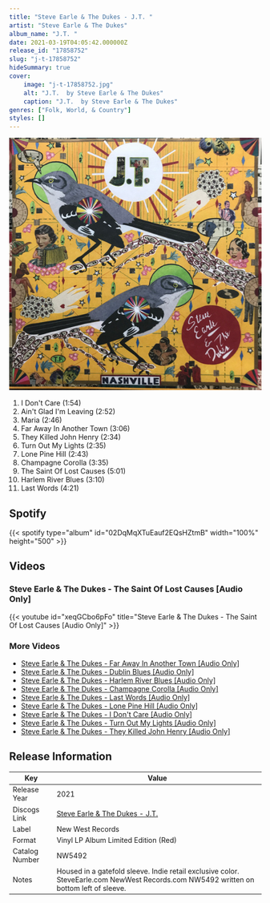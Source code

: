 ```yaml
---
title: "Steve Earle & The Dukes - J.T. "
artist: "Steve Earle & The Dukes"
album_name: "J.T. "
date: 2021-03-19T04:05:42.000000Z
release_id: "17858752"
slug: "j-t-17858752"
hideSummary: true
cover:
    image: "j-t-17858752.jpg"
    alt: "J.T.  by Steve Earle & The Dukes"
    caption: "J.T.  by Steve Earle & The Dukes"
genres: ["Folk, World, & Country"]
styles: []
---
```


![J.T.  by Steve Earle & The Dukes](j-t-17858752.jpg)

<!-- section break -->

1. I Don't Care (1:54)
2. Ain't Glad I'm Leaving  (2:52)
3. Maria  (2:46)
4. Far Away In Another Town  (3:06)
5. They Killed John Henry  (2:34)
6. Turn Out My Lights  (2:35)
7. Lone Pine Hill (2:43)
8. Champagne Corolla  (3:35)
9. The Saint Of Lost Causes  (5:01)
10. Harlem River Blues  (3:10)
11. Last Words  (4:21)

<!-- section break -->


## Spotify
{{< spotify type="album" id="02DqMqXTuEauf2EQsHZtmB" width="100%" height="500" >}}



## Videos
### Steve Earle & The Dukes - The Saint Of Lost Causes [Audio Only]
{{< youtube id="xeqGCbo6pFo" title="Steve Earle & The Dukes - The Saint Of Lost Causes [Audio Only]" >}}<br>

### More Videos

- [Steve Earle & The Dukes - Far Away In Another Town [Audio Only]](https://www.youtube.com/watch?v=yqcFxkhM_i0)
- [Steve Earle & The Dukes - Dublin Blues [Audio Only]](https://www.youtube.com/watch?v=wrNWrG385hg)
- [Steve Earle & The Dukes - Harlem River Blues [Audio Only]](https://www.youtube.com/watch?v=FXgtD3jfikk)
- [Steve Earle & The Dukes - Champagne Corolla [Audio Only]](https://www.youtube.com/watch?v=JLYKGOeTSWo)
- [Steve Earle & The Dukes - Last Words [Audio Only]](https://www.youtube.com/watch?v=RR2XPOYqSZI)
- [Steve Earle & The Dukes - Lone Pine Hill [Audio Only]](https://www.youtube.com/watch?v=fRsPjoIC8lI)
- [Steve Earle & The Dukes - I Don't Care [Audio Only]](https://www.youtube.com/watch?v=PzFAztmFYXQ)
- [Steve Earle & The Dukes - Turn Out My Lights [Audio Only]](https://www.youtube.com/watch?v=E5b9gVDhWQY)
- [Steve Earle & The Dukes - They Killed John Henry [Audio Only]](https://www.youtube.com/watch?v=1TGssyFJAuk)


## Release Information
|  Key           | Value                                                |
| ---------------| ---------------------------------------------------- |
| Release Year   | 2021                                   |
| Discogs Link   | [Steve Earle & The Dukes - J.T. ](https://www.discogs.com/release/17858752-Steve-Earle-The-Dukes-JT-) |
| Label          | New West Records |
| Format         | Vinyl LP Album Limited Edition (Red) |
| Catalog Number | NW5492 |
| Notes | Housed in a gatefold sleeve.  Indie retail exclusive color. SteveEarle.com NewWest Records.com NW5492 written on bottom left of sleeve. |